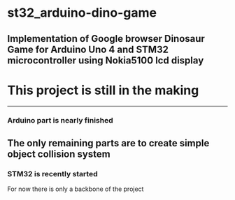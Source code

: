 # st32_arduino-dino-game
 Implementation of Google browser Dinosaur Game for Arduino Uno 4 and STM32 microcontroller using Nokia5100 lcd display
---
# This project is still in the making
---
### Arduino part is nearly finished
The only remaining parts are to create simple object collision system
---
### STM32 is recently started
For now there is only a backbone of the project
